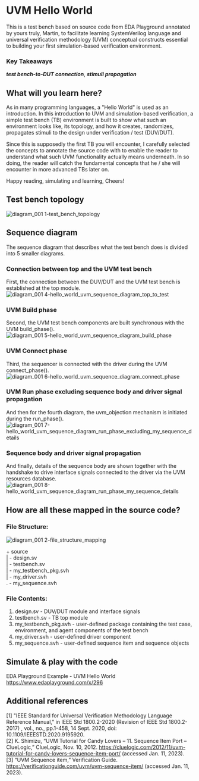 # UVM Hello World 

This is a test bench based on source code from EDA Playground annotated by yours truly, Martin, to facilitate learning SystemVerilog language and universal verification methodology (UVM) conceptual constructs essential to building your first simulation-based verification environment.

### Key Takeaways

__*test bench-to-DUT connection*__, __*stimuli propagation*__
## What will you learn here?

As in many programming languages, a "Hello World" is used as an introduction. In this introduction to UVM and simulation-based verification, a simple test bench (TB) environment is built to show what such an environment looks like, its topology, and how it creates, randomizes, propagates stimuli to the design under verification / test (DUV/DUT).

Since this is supposedly the first TB you will encounter, I carefully selected the concepts to annotate the source code with to enable the reader to understand what such UVM functionality actually means underneath. In so doing, the reader will catch the fundamental concepts that he / she will encounter in more advanced TBs later on.

Happy reading, simulating and learning, Cheers!

## Test bench topology

![diagram_001 1-test_bench_topology](https://user-images.githubusercontent.com/50364461/212237340-df0fe5b7-4eef-4c66-a335-7752a833e2cc.png)

## Sequence diagram
The sequence diagram that describes what the test bench does is divided into 5 smaller diagrams. 

### Connection between top and the UVM test bench
First, the connection between the DUV/DUT and the UVM test bench is established at the top module.
![diagram_001 4-hello_world_uvm_sequence_diagram_top_to_test](https://user-images.githubusercontent.com/50364461/212532570-c7ac4726-f099-426b-aa35-168d7848e6fe.png)

### UVM Build phase
Second, the UVM test bench components are built synchronous with the UVM build_phase().
![diagram_001 5-hello_world_uvm_sequence_diagram_build_phase](https://user-images.githubusercontent.com/50364461/212532572-c658bcfa-71a2-4308-811e-580631320398.png)

### UVM Connect phase
Third, the sequencer is connected with the driver during the UVM connect_phase().
![diagram_001 6-hello_world_uvm_sequence_diagram_connect_phase](https://user-images.githubusercontent.com/50364461/212532579-f40e7162-7c75-4078-a9c6-952b9cf28445.png)

### UVM Run phase excluding sequence body and driver signal propagation
And then for the fourth diagram, the uvm_objection mechanism is initiated during the run_phase().
![diagram_001 7-hello_world_uvm_sequence_diagram_run_phase_excluding_my_sequence_details](https://user-images.githubusercontent.com/50364461/212533649-db6a340d-d728-454b-bdbc-ecda63e8cce1.png)

### Sequence body and driver signal propagation
And finally, details of the sequence body are shown together with the handshake to drive interface signals connected to the driver via the UVM resources database.
![diagram_001 8-hello_world_uvm_sequence_diagram_run_phase_my_sequence_details](https://user-images.githubusercontent.com/50364461/212532596-f86d23ea-6d0e-452e-ac1f-9c8444de8424.png)

## How are all these mapped in the source code?

### File Structure:

![diagram_001 2-file_structure_mapping](https://user-images.githubusercontent.com/50364461/212237398-c1b9cbde-1ae5-4250-b497-83f437d71637.png)

\+ source
\
\| - design.sv
\
\| - testbench.sv
\
\| - my_testbench_pkg.svh
\
\| - my_driver.svh
\
\. - my_sequence.svh

### File Contents:
1. design.sv - DUV/DUT module and interface signals
2. testbench.sv - TB top module
3. my_testbench_pkg.svh - user-defined package containing the test case, environment, and agent components of the test bench
4. my_driver.svh - user-defined driver component
5. my_sequence.svh - user-defined sequence item and sequence objects

## Simulate & play with the code
EDA Playground Example - UVM Hello World
https://www.edaplayground.com/x/296

## Additional references
[1] "IEEE Standard for Universal Verification Methodology Language Reference Manual," in IEEE Std 1800.2-2020 (Revision of IEEE Std 1800.2-2017) , vol., no., pp.1-458, 14 Sept. 2020, doi: 10.1109/IEEESTD.2020.9195920.
\
[2] K. Shimizu, “UVM Tutorial for Candy Lovers – 11. Sequence Item Port – ClueLogic,” ClueLogic, Nov. 10, 2012. https://cluelogic.com/2012/11/uvm-tutorial-for-candy-lovers-sequence-item-port/ (accessed Jan. 11, 2023).
\
[3] “UVM Sequence item,” Verification Guide. https://verificationguide.com/uvm/uvm-sequence-item/ (accessed Jan. 11, 2023).

